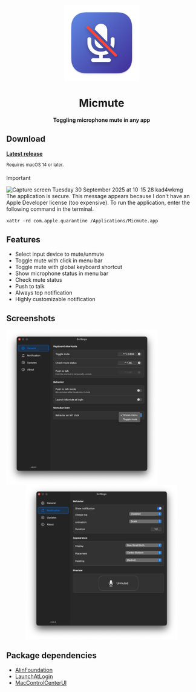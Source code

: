 <div align="center">
	<img src="Micmute/Assets.xcassets/AppIcon.appiconset/mac1024.png" width="200" height="200">
	<h1>Micmute</h1>
	<p>
		<b>Toggling microphone mute in any app</b>
	</p>
</div>

## Download

[**Latest release**](https://github.com/rokartur/Micmute/releases/latest)

<sup>Requires macOS 14 or later.</sup>

> [!IMPORTANT]
> <img width="248" height="238" alt="Capture screen Tuesday 30 September 2025 at 10  15 28 kad4wkmg" src="https://github.com/user-attachments/assets/36b8a3b1-ae43-47bc-8fc1-84660c0e2578" />
> <br>
> The application is secure. This message appears because I don't have an Apple Developer license (too expensive). To run the application, enter the following command in the terminal.
```
xattr -rd com.apple.quarantine /Applications/Micmute.app
```


## Features
- Select input device to mute/unmute
- Toggle mute with click in menu bar
- Toggle mute with global keyboard shortcut
- Show microphone status in menu bar
- Check mute status
- Push to talk
- Always top notification
- Highly customizable notification

## Screenshots
<div align="center">
  <img src="Assets/settings-general.png" align="left" width="400">
  <img src="Assets/settings-notification.png" align="center" width="400">
</div>

## Package dependencies
- [AlinFoundation](https://github.com/alienator88/AlinFoundation)
- [LaunchAtLogin](https://github.com/sindresorhus/LaunchAtLogin-Legacy)
- [MacControlCenterUI](https://github.com/orchetect/MacControlCenterUI)






